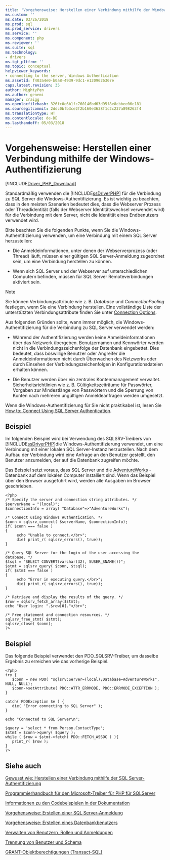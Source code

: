 ```yaml
---
title: 'Vorgehensweise: Herstellen einer Verbindung mithilfe der Windows-Authentifizierung | Microsoft Docs'
ms.custom: ''
ms.date: 03/26/2018
ms.prod: sql
ms.prod_service: drivers
ms.service: ''
ms.component: php
ms.reviewer: ''
ms.suite: sql
ms.technology:
- drivers
ms.tgt_pltfrm: ''
ms.topic: conceptual
helpviewer_keywords:
- connecting to the server, Windows Authentication
ms.assetid: f403a4e0-b0a8-4939-9dc1-e1209626367e
caps.latest.revision: 35
author: MightyPen
ms.author: genemi
manager: craigg
ms.openlocfilehash: 326fc0e6b1fc760146bd63d95f8e8cbbee06e181
ms.sourcegitcommit: 2ddc0bfb3ce2f2b160e3638f1c2c237a898263f4
ms.translationtype: HT
ms.contentlocale: de-DE
ms.lasthandoff: 05/03/2018
---
```

# <a name="how-to-connect-using-windows-authentication"></a>Vorgehensweise: Herstellen einer Verbindung mithilfe der Windows-Authentifizierung
[!INCLUDE[Driver_PHP_Download](../../includes/driver_php_download.md)]

Standardmäßig verwenden die [!INCLUDE[ssDriverPHP](../../includes/ssdriverphp_md.md)] für die Verbindung zu SQL Server die Windows-Authentifizierung. Es ist wichtig zu beachten, dass in den meisten Szenarien bedeutet dies, dass die Webserver Prozess oder Threadidentität (falls der Webserver Identitätswechsel verwendet wird) für die Verbindung mit dem Server, nicht die Identität eines Endbenutzers verwendet wird.  
  
Bitte beachten Sie die folgenden Punkte, wenn Sie die Windows-Authentifizierung verwenden, um eine Verbindung mit einem SQL Server herzustellen:  
  
-   Die Anmeldeinformationen, unter denen der Webserverprozess (oder Thread) läuft, müssen einer gültigen SQL Server-Anmeldung zugeordnet sein, um eine Verbindung herstellen zu können.  
  
-   Wenn sich SQL Server und der Webserver auf unterschiedlichen Computern befinden, müssen für SQL Server Remoteverbindungen aktiviert sein.  
  
> [!NOTE]  
> Sie können Verbindungsattribute wie z. B. *Database* und *ConnectionPooling* festlegen, wenn Sie eine Verbindung herstellen. Eine vollständige Liste der unterstützten Verbindungsattribute finden Sie unter [Connection Options](../../connect/php/connection-options.md).  
  
Aus folgenden Gründen sollte, wann immer möglich, die Windows-Authentifizierung für die Verbindung zu SQL Server verwendet werden:  
  
-   Während der Authentifizierung werden keine Anmeldeinformationen über das Netzwerk übergeben. Benutzernamen und Kennwörter werden nicht in die Verbindungszeichenfolge der Datenbank eingebettet. Dies bedeutet, dass böswillige Benutzer oder Angreifer die Anmeldeinformationen nicht durch Überwachen des Netzwerks oder durch Einsehen der Verbindungszeichenfolgen in Konfigurationsdateien erhalten können.  
  
-   Die Benutzer werden über ein zentrales Kontenmanagement verwaltet. Sicherheitsrichtlinien wie z. B. Gültigkeitszeiträume für Passwörter, Vorgaben zur Mindestlänge von Passwörtern und die Sperrung von Konten nach mehreren ungültigen Anmeldeanfragen werden umgesetzt.  
  
Wenn die Windows-Authentifizierung für Sie nicht praktikabel ist, lesen Sie [How to: Connect Using SQL Server Authentication](../../connect/php/how-to-connect-using-sql-server-authentication.md).  
  
## <a name="example"></a>Beispiel  
Im folgenden Beispiel wird bei Verwendung des SQLSRV-Treibers von [!INCLUDE[ssDriverPHP](../../includes/ssdriverphp_md.md)]die Windows-Authentifizierung verwendet, um eine Verbindung mit einer lokalen SQL Server-Instanz herzustellen. Nach dem Aufbau der Verbindung wird eine Anfrage an den Benutzer gestellt, den Benutzer anzumelden, der auf die Datenbank zugreifen möchte.  
  
Das Beispiel setzt voraus, dass SQL Server und die [AdventureWorks](https://github.com/Microsoft/sql-server-samples/tree/master/samples/databases/adventure-works) -Datenbank auf dem lokalen Computer installiert sind. Wenn das Beispiel über den Browser ausgeführt wird, werden alle Ausgaben im Browser geschrieben.  
  
```  
<?php  
/* Specify the server and connection string attributes. */  
$serverName = "(local)";  
$connectionInfo = array( "Database"=>"AdventureWorks");  
  
/* Connect using Windows Authentication. */  
$conn = sqlsrv_connect( $serverName, $connectionInfo);  
if( $conn === false )  
{  
     echo "Unable to connect.</br>";  
     die( print_r( sqlsrv_errors(), true));  
}  
  
/* Query SQL Server for the login of the user accessing the  
database. */  
$tsql = "SELECT CONVERT(varchar(32), SUSER_SNAME())";  
$stmt = sqlsrv_query( $conn, $tsql);  
if( $stmt === false )  
{  
     echo "Error in executing query.</br>";  
     die( print_r( sqlsrv_errors(), true));  
}  
  
/* Retrieve and display the results of the query. */  
$row = sqlsrv_fetch_array($stmt);  
echo "User login: ".$row[0]."</br>";  
  
/* Free statement and connection resources. */  
sqlsrv_free_stmt( $stmt);  
sqlsrv_close( $conn);  
?>  
```  
  
## <a name="example"></a>Beispiel  
Das folgende Beispiel verwendet den PDO_SQLSRV-Treiber, um dasselbe Ergebnis zu erreichen wie das vorherige Beispiel.  
  
```  
<?php  
try {  
   $conn = new PDO( "sqlsrv:Server=(local);Database=AdventureWorks", NULL, NULL);   
   $conn->setAttribute( PDO::ATTR_ERRMODE, PDO::ERRMODE_EXCEPTION );  
}  
  
catch( PDOException $e ) {  
   die( "Error connecting to SQL Server" );   
}  
  
echo "Connected to SQL Server\n";  
  
$query = 'select * from Person.ContactType';   
$stmt = $conn->query( $query );   
while ( $row = $stmt->fetch( PDO::FETCH_ASSOC ) ){   
   print_r( $row );   
}  
?>  
```  
  
## <a name="see-also"></a>Siehe auch  
[Gewusst wie: Herstellen einer Verbindung mithilfe der SQL Server-Authentifizierung](../../connect/php/how-to-connect-using-sql-server-authentication.md)

[Programmierhandbuch für den Microsoft-Treiber für PHP für SQLServer](../../connect/php/programming-guide-for-php-sql-driver.md)

[Informationen zu den Codebeispielen in der Dokumentation](../../connect/php/about-code-examples-in-the-documentation.md)

[Vorgehensweise: Erstellen einer SQL Server-Anmeldung](../../relational-databases/security/authentication-access/create-a-login.md)

[Vorgehensweise: Erstellen eines Datenbankbenutzers](../../relational-databases/security/authentication-access/create-a-database-user.md)

[Verwalten von Benutzern, Rollen und Anmeldungen](../../relational-databases/server-management-objects-smo/tasks/managing-users-roles-and-logins.md)

[Trennung von Benutzer und Schema](../../relational-databases/server-management-objects-smo/tasks/managing-users-roles-and-logins.md)

[GRANT-Objektberechtigungen (Transact-SQL)](../../t-sql/statements/grant-object-permissions-transact-sql.md)  
  
